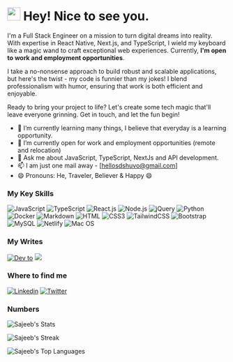<h1><img src="https://emojis.slackmojis.com/emojis/images/1531849430/4246/blob-sunglasses.gif?1531849430" width="30"/> Hey! Nice to see you.</h1>

I'm a Full Stack Engineer on a mission to turn digital dreams into reality. With expertise in React Native, Next.js, and TypeScript, I wield my keyboard like a magic wand to craft exceptional web experiences. Currently, **I'm open to work and employment opportunities**.

I take a no-nonsense approach to build robust and scalable applications, but here's the twist - my code is funnier than my jokes! I blend professionalism with humor, ensuring that work is both efficient and enjoyable.

Ready to bring your project to life? Let's create some tech magic that'll leave everyone grinning. Get in touch, and let the fun begin!


- 🌱 I’m currently learning many things, I believe that everyday is a learning opportunity.
- 👯 I’m currently open for work and employment opportunities (remote and relocation)
- 💬 Ask me about JavaScript, TypeScript, NextJs and API development.
- 📫 I am just one mail away - [hellosdshuvo@gmail.com]
- 😄 Pronouns: He, Traveler, Believer & Happy 😄


### My Key Skills
![JavaScript](https://img.shields.io/badge/JavaScript-F7DF1E?style=flat-square&logo=javascript&logoColor=black)
![TypeScript](https://img.shields.io/badge/TypeScript-007ACC?style=flat-square&logo=typescript&logoColor=white)
![React.js](https://img.shields.io/badge/React.js-0081CB?style=flat-square&logo=react&logoColor=61DAFB)
![Node.js](https://img.shields.io/badge/Node.js-43853D?style=flat-square&logo=node.js&logoColor=white)
![jQuery](https://img.shields.io/badge/jQuery-0769AD?style=flat-square&logo=jquery&logoColor=white)
![Python](https://img.shields.io/badge/Python-3776AB?style=flat-square&logo=python&logoColor=white)
![Docker](https://img.shields.io/badge/Docker-0CC1F3?style=flat-square&logo=docker&logoColor=white)
![Markdown](https://img.shields.io/badge/Markdown-000000?style=flat-square&logo=markdown&logoColor=white)
![HTML](https://img.shields.io/badge/HTML5-E34F26?style=flat-square&logo=html5&logoColor=white)
![CSS3](https://img.shields.io/badge/CSS3-1572B6?style=flat-square&logo=css3&logoColor=white)
![TailwindCSS](https://img.shields.io/badge/Tailwind_CSS-38B2AC?style=flat-square&logo=tailwind-css&logoColor=white)
![Bootstrap](https://img.shields.io/badge/Bootstrap-563D7C?style=flat-square&logo=bootstrap&logoColor=white)
![MySQL](https://img.shields.io/badge/MySQL-005C84?style=flat-square&logo=mysql&logoColor=white)
![Netlify](https://img.shields.io/badge/Netlify-00C7B7?style=flat-square&logo=netlify&logoColor=white)
![Mac OS](https://img.shields.io/badge/macOS-000000?style=flat-square&logo=apple&logoColor=white)


### My Writes
[![Dev to](https://img.shields.io/badge/dev.to-0A0A0A?style=for-the-badge&logo=devdotto&logoColor=white)](https://dev.to/sajeeb_me)
[![](https://img.shields.io/badge/Medium-12100E?style=for-the-badge&logo=medium&logoColor=white)](https://medium.com/@sajeeb-me)


### Where to find me
[![Linkedin](https://img.shields.io/badge/LinkedIn-0077B5?style=flat-square&logo=linkedin&logoColor=white)](https://www.linkedin.com/in/sdshuvo/) 
[![Twitter](https://img.shields.io/badge/Twitter-1DA1F2?style=flat-square&logo=twitter&logoColor=white)](https://twitter.com/me_sajeeb)


### Numbers
![Sajeeb's Stats](https://github-readme-stats.vercel.app/api?username=sajeeb-me&theme=darcula&show_icons=true&hide_border=true&count_private=true)

![Sajeeb's Streak](https://github-readme-streak-stats.herokuapp.com/?user=sajeeb-me&theme=darcula&hide_border=true)

![Sajeeb's Top Languages](https://github-readme-stats.vercel.app/api/top-langs/?username=sajeeb-me&theme=darcula&show_icons=true&hide_border=true&layout=compact)